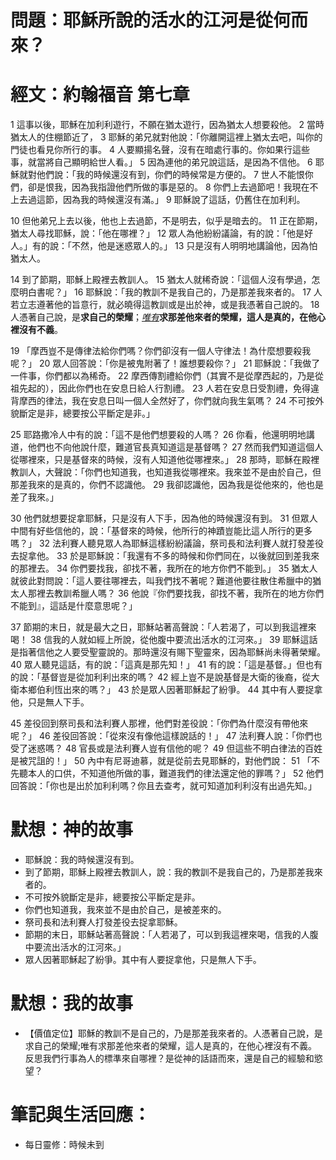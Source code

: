 # 問題：耶穌所說的活水的江河是從何而來？

# 經文：約翰福音 第七章

1 這事以後，耶穌在加利利遊行，不願在猶太遊行，因為猶太人想要殺他。 2 當時猶太人的住棚節近了， 3 耶穌的弟兄就對他說：「你離開這裡上猶太去吧，叫你的門徒也看見你所行的事。 4 人要顯揚名聲，沒有在暗處行事的。你如果行這些事，就當將自己顯明給世人看。」 5 因為連他的弟兄說這話，是因為不信他。 6 耶穌就對他們說：「我的時候還沒有到，你們的時候常是方便的。 7 世人不能恨你們，卻是恨我，因為我指證他們所做的事是惡的。 8 你們上去過節吧！我現在不上去過這節，因為我的時候還沒有滿。」 9 耶穌說了這話，仍舊住在加利利。

10 但他弟兄上去以後，他也上去過節，不是明去，似乎是暗去的。 11 正在節期，猶太人尋找耶穌，說：「他在哪裡？」 12 眾人為他紛紛議論，有的說：「他是好人。」有的說：「不然，他是迷惑眾人的。」 13 只是沒有人明明地講論他，因為怕猶太人。

14 到了節期，耶穌上殿裡去教訓人。 15 猶太人就稀奇說：「這個人沒有學過，怎麼明白書呢？」 16 耶穌說：「我的教訓不是我自己的，乃是那差我來者的。 17 人若立志遵著他的旨意行，就必曉得這教訓或是出於神，或是我憑著自己說的。 18 人憑著自己說，是**求自己的榮耀**；[*唯有*](https://biblehub.com/parallel/john/7-18.htm)**求那差他來者的榮耀，這人是真的，在他心裡沒有不義**。

19 「摩西豈不是傳律法給你們嗎？你們卻沒有一個人守律法！為什麼想要殺我呢？」 20 眾人回答說：「你是被鬼附著了！誰想要殺你？」 21 耶穌說：「我做了一件事，你們都以為稀奇。 22 摩西傳割禮給你們（其實不是從摩西起的，乃是從祖先起的），因此你們也在安息日給人行割禮。 23 人若在安息日受割禮，免得違背摩西的律法，我在安息日叫一個人全然好了，你們就向我生氣嗎？ 24 不可按外貌斷定是非，總要按公平斷定是非。」

25 耶路撒冷人中有的說：「這不是他們想要殺的人嗎？ 26 你看，他還明明地講道，他們也不向他說什麼，難道官長真知道這是基督嗎？ 27 然而我們知道這個人從哪裡來，只是基督來的時候，沒有人知道他從哪裡來。」 28 那時，耶穌在殿裡教訓人，大聲說：「你們也知道我，也知道我從哪裡來。我來並不是由於自己，但那差我來的是真的，你們不認識他。 29 我卻認識他，因為我是從他來的，他也是差了我來。」

30 他們就想要捉拿耶穌，只是沒有人下手，因為他的時候還沒有到。 31 但眾人中間有好些信他的，說：「基督來的時候，他所行的神蹟豈能比這人所行的更多嗎？」 32 法利賽人聽見眾人為耶穌這樣紛紛議論，祭司長和法利賽人就打發差役去捉拿他。 33 於是耶穌說：「我還有不多的時候和你們同在，以後就回到差我來的那裡去。 34 你們要找我，卻找不著，我所在的地方你們不能到。」 35 猶太人就彼此對問說：「這人要往哪裡去，叫我們找不著呢？難道他要往散住希臘中的猶太人那裡去教訓希臘人嗎？ 36 他說『你們要找我，卻找不著，我所在的地方你們不能到』，這話是什麼意思呢？」

37 節期的末日，就是最大之日，耶穌站著高聲說：「人若渴了，可以到我這裡來喝！ 38 信我的人就如經上所說，從他腹中要流出活水的江河來。」 39 耶穌這話是指著信他之人要受聖靈說的。那時還沒有賜下聖靈來，因為耶穌尚未得著榮耀。 40 眾人聽見這話，有的說：「這真是那先知！」 41 有的說：「這是基督。」但也有的說：「基督豈是從加利利出來的嗎？ 42 經上豈不是說基督是大衛的後裔，從大衛本鄉伯利恆出來的嗎？」 43 於是眾人因著耶穌起了紛爭。 44 其中有人要捉拿他，只是無人下手。

45 差役回到祭司長和法利賽人那裡，他們對差役說：「你們為什麼沒有帶他來呢？」 46 差役回答說：「從來沒有像他這樣說話的！」 47 法利賽人說：「你們也受了迷惑嗎？ 48 官長或是法利賽人豈有信他的呢？ 49 但這些不明白律法的百姓是被咒詛的！」 50 內中有尼哥迪慕，就是從前去見耶穌的，對他們說： 51 「不先聽本人的口供，不知道他所做的事，難道我們的律法還定他的罪嗎？」 52 他們回答說：「你也是出於加利利嗎？你且去查考，就可知道加利利沒有出過先知。」

# 默想：神的故事
+ 耶穌說：我的時候還沒有到。
+ 到了節期，耶穌上殿裡去教訓人，說：我的教訓不是我自己的，乃是那差我來者的。
+ 不可按外貌斷定是非，總要按公平斷定是非。
+ 你們也知道我，我來並不是由於自己，是被差來的。
+ 祭司長和法利賽人打發差役去捉拿耶穌。
+ 節期的末日，耶穌站著高聲說：「人若渴了，可以到我這裡來喝，信我的人腹中要流出活水的江河來。」
+ 眾人因著耶穌起了紛爭。其中有人要捉拿他，只是無人下手。

# 默想：我的故事
+ 【價值定位】耶穌的教訓不是自己的，乃是那差我來者的。人憑著自己說，是求自己的榮耀;唯有求那差他來者的榮耀，這人是真的，在他心裡沒有不義。反思我們行事為人的標準來自哪裡？是從神的話語而來，還是自己的經驗和慾望？

# 筆記與生活回應：
+ 每日靈修：時候未到
